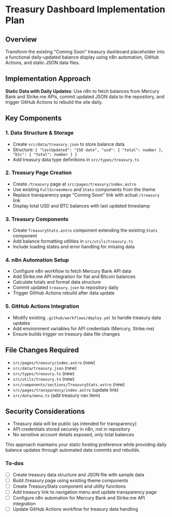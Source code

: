 <!-- ee6706e0-1d37-451e-b1a4-d85b67df74cc ab54673a-dbef-42b6-aaab-1a95ddfc5be6 -->
# Treasury Dashboard Implementation Plan

## Overview

Transform the existing "Coming Soon" treasury dashboard placeholder into a functional daily-updated balance display using n8n automation, GitHub Actions, and static JSON data files.

## Implementation Approach

**Static Data with Daily Updates**: Use n8n to fetch balances from Mercury Bank and Strike.me APIs, commit updated JSON data to the repository, and trigger GitHub Actions to rebuild the site daily.

## Key Components

### 1. Data Structure & Storage

- Create `src/data/treasury.json` to store balance data
- Structure: `{ "lastUpdated": "ISO date", "usd": { "total": number }, "btc": { "total": number } }`
- Add treasury data type definitions in `src/types/treasury.ts`

### 2. Treasury Page Creation

- Create `/treasury` page at `src/pages/treasury/index.astro`
- Use existing `FullScreenHero` and `Stats` components from the theme
- Replace transparency page "Coming Soon" link with actual `/treasury` link
- Display total USD and BTC balances with last updated timestamp

### 3. Treasury Components

- Create `TreasuryStats.astro` component extending the existing `Stats` component
- Add balance formatting utilities in `src/utils/treasury.ts`
- Include loading states and error handling for missing data

### 4. n8n Automation Setup

- Configure n8n workflow to fetch Mercury Bank API data
- Add Strike.me API integration for fiat and Bitcoin balances  
- Calculate totals and format data structure
- Commit updated `treasury.json` to repository daily
- Trigger GitHub Actions rebuild after data update

### 5. GitHub Actions Integration

- Modify existing `.github/workflows/deploy.yml` to handle treasury data updates
- Add environment variables for API credentials (Mercury, Strike.me)
- Ensure builds trigger on treasury data file changes

## File Changes Required

- `src/pages/treasury/index.astro` (new)
- `src/data/treasury.json` (new) 
- `src/types/treasury.ts` (new)
- `src/utils/treasury.ts` (new)
- `src/components/sections/TreasuryStats.astro` (new)
- `src/pages/transparency/index.astro` (update link)
- `src/data/menu.ts` (add treasury nav item)

## Security Considerations

- Treasury data will be public (as intended for transparency)
- API credentials stored securely in n8n, not in repository
- No sensitive account details exposed, only total balances

This approach maintains your static hosting preference while providing daily balance updates through automated data commits and rebuilds.

### To-dos

- [ ] Create treasury data structure and JSON file with sample data
- [ ] Build /treasury page using existing theme components
- [ ] Create TreasuryStats component and utility functions
- [ ] Add treasury link to navigation menu and update transparency page
- [ ] Configure n8n automation for Mercury Bank and Strike.me API integration
- [ ] Update GitHub Actions workflow for treasury data handling